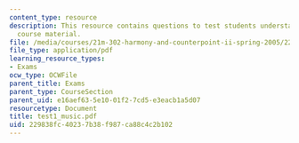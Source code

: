 ```yaml
---
content_type: resource
description: This resource contains questions to test students understanding on the
  course material.
file: /media/courses/21m-302-harmony-and-counterpoint-ii-spring-2005/229838fc40237b38f987ca88c4c2b102_test1_music.pdf
file_type: application/pdf
learning_resource_types:
- Exams
ocw_type: OCWFile
parent_title: Exams
parent_type: CourseSection
parent_uid: e16aef63-5e10-01f2-7cd5-e3eacb1a5d07
resourcetype: Document
title: test1_music.pdf
uid: 229838fc-4023-7b38-f987-ca88c4c2b102
---
```

